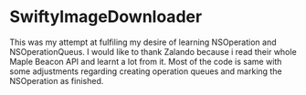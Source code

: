 # SwiftyImageDownloader

This was my attempt at fulfiling my desire of learning NSOperation and NSOperationQueus. 
I would like to thank Zalando because i read their whole Maple Beacon API and learnt a lot from it. Most of the code is same with some adjustments regarding creating operation queues and marking the NSOperation as finished.
